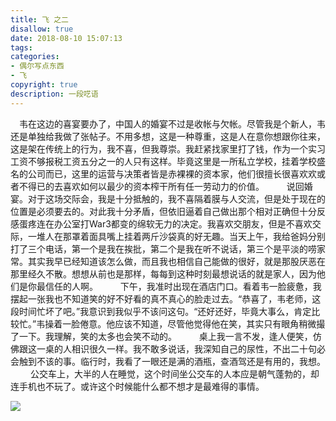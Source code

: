 ```yaml
---
title: 飞 之二
disallow: true
date: 2018-08-10 15:07:13
tags:
categories:
- 偶尔写点东西
- 飞
copyright: true
description: 一段呓语
---
```


　韦在这边的喜宴要办了，中国人的婚宴不过是收帐与欠帐。尽管我是个新人，韦还是单独给我做了张帖子。不用多想，这是一种尊重，这是人在意你想跟你往来，这是架在传统上的行为，我不喜，但我尊崇。我赶紧找家里打了钱，作为一个实习工资不够报税工资五分之一的人只有这样。毕竟这里是一所私立学校，挂着学校盛名的公司而已，这里的运营与决策者皆是赤裸裸的资本家，他们很擅长很喜欢欢或者不得已的去喜欢如何以最少的资本榨干所有任一劳动力的价值。
　
　说回婚宴。对于这场交际会，我是十分抵触的，我不喜隔着膜与人交流，但是处于现在的位置是必须要去的。对此我十分矛盾，但依旧逼着自己做出那个相对正确但十分反感蛋疼连在办公室打War3都变的绵软无力的决定。我喜欢交朋友，但是不喜欢交际，一堆人在那罩着面具嘴上挂着两斤沙袋真的好无趣。当天上午，我给爸妈分别打了三个电话，第一个是我在挨批，第二个是我在听不说话，第三个是平淡的唠家常。其实我早已经知道该怎么做，而且我也相信自己能做的很好，就是那股厌恶在那里经久不散。想想从前也是那样，每每到这种时刻最想说话的就是家人，因为他们是你最信任的人啊。
　
　下午，我准时出现在酒店门口。看着韦一脸疲惫，我摆起一张我也不知道笑的好不好看的真不真心的脸走过去。“恭喜了，韦老师，这段时间忙坏了吧。”我意识到我似乎不该问这句。“还好还好，毕竟大事么，肯定比较忙。”韦操着一脸倦意。他应该不知道，尽管他觉得他在笑，其实只有眼角稍微撮了一下。我理解，笑的太多也会笑不动的。
　
　桌上我一言不发，逢人便笑，仿佛跟这一桌的人相识很久一样。我不敢多说话，我深知自己的尿性，不出二十句必会触到不该的事。临行时，我看了一眼还是满的酒瓶，查酒驾还是有用的，我想。
　
　公交车上，大半的人在睡觉，这个时间坐公交车的人本应是朝气蓬勃的，却连手机也不玩了。或许这个时候能什么都不想才是最难得的事情。

![](http://pd8i5b7t9.bkt.clouddn.com/2018-08-10-075931.jpg)
